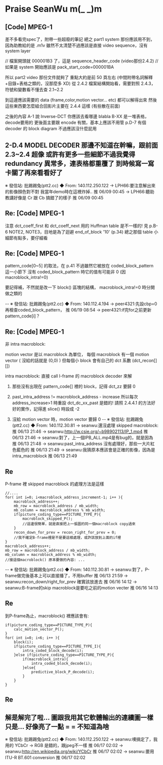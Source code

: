 # Praise SeanWu m(_ _)m
## [Code] MPEG-1
差不多看完spec了，附帶一些超廢的筆記
總之 part1 system 那份應該用不到，因為助教給的是 .m1v
雖然不太清楚不過應該是直接 video sequence，沒有 system layer

// 檔案開頭就 000001B3 了，這是 sequence_header_code (video那份2.4.2)
// 如果是 system 開始應該是 pack_start_code=000001BA

所以 part2 video 那份文件就夠了
重點大約是前 50 頁左右 (中間附帶名詞解釋+目錄+表格之類的，沒那麼多 XD)
從 2.4.2 檔案結構開始看，需要對照 2.4.3，符號和變數看不懂去查 2.1~2.2

到這邊應該需要的 data (frame,color,motion vector... etc) 都可以解得出來
然後這些東西要怎麼組合回影片主要在 2.4.4 這樣 (有些散在前面)

之後的內容 A-1 說 Inverse-DCT 你應該去看哪邊 blabla
B-XX 是一堆表格，decode要用的
更後面主要跟 encode 有關，基本上應該不用管
p.D-7 有個 decoder 的 block diagram 不過應該沒什麼屁用

2-D.4 MODEL DECODER 那邊不知道在幹嘛，跟前面 2.3~2.4 超像
或許有更多一些細節不過我覺得 redundancy 異常多，連表格都重覆了
到時候寫一寫卡關了再來看看好了
--
※ 發信站: 批踢踢兔(ptt2.cc)
◆ From: 140.112.250.122
→ LPH66:要注意解出來的影像顏色對不對  我當年demo時在這裡炸掉.. 推 06/09 00:45
→ LPH66:聽助教講好像是 Cr 跟 Cb 搞錯了的樣子                   推 06/09 00:45


## Re: [Code] MPEG-1
注意 dct_coeff_first 和 dct_coeff_next
用的 Huffman table 是不一樣的!
見 p.B-6 NOTE2, NOTE3，目地是為了迴避 end_of_block '10' (p.34)
總之那個 table 小細節有點多，要仔細看

## Re: [Code] MPEG-1
pattern_code[0~5] 的取法，在 p.41
不過雖然它被放在 coded_block_pattern 這一小節下
沒有 coded_block_pattern 時它的值有可能非 0 (因macroblock_intra!=0)

要記得補，不然就是改一下 block() 區塊的結構，
macroblock_intra!=0 時分開做之類的

--
※ 發信站: 批踢踢兔(ptt2.cc)
◆ From: 140.112.4.194
→ peer4321:先設cbp=0再檢查coded_block_pattern，                推 06/19 08:54
→ peer4321:if完for之前更新pattern_code[i]？

## Re: [Code] MPEG-1
非 intra macroblock:

motion vector 是以 macroblock 為單位，
每個 macroblock 有一個 motion vector ( 沒給的話就是 (0,0) )
但每個小 block 會有自己的 dct 系數 (dct_recon[][])

intra macroblock: 直接 call I-frame 的 macroblock decoder 來解

1. 那些沒有出現在 pattern_code[] 裡的 block，記得 dct_zz 要歸 0

2. past_intra_address != macroblock_address - increase
   所以每次 address_increase>1 時重設 dct_dc_xx_past 是錯的!
   請照 2.4.4.1 的方法好好的實作，記得進 slice() 時設成 -2

3. 沒給 motion vector 時，motion vector 要歸 0
--
※ 發信站: 批踢踢兔(ptt2.cc)
◆ From: 140.112.30.81
→ seanwu:還沒處理 skipped macroblock:                          推 06/13 21:46
→ seanwu:http://w.csie.org/~b98902113/IP_1.mp4                 推 06/13 21:46
→ seanwu:對了，上一個IPB_ALL.mp4是有bug的，就是因為            推 06/13 21:48
→ seanwu:past_intra_address 沒有處理好，那些一大片紅色藍色的   推 06/13 21:49
→ seanwu:我猜原本應該會是正確的影像，因為是 intra_macroblock   推 06/13 21:49

## Re
P-frame 裡 skipped macroblock 的處理方法是這樣

    //....
    for( int i=0; i<macroblock_address_increment-1; i++ ){
        macroblock_address++;
        mb_row = macroblock_address / mb_width;
        mb_column = macroblock_address % mb_width;
        if(picture_coding_type==PICTURE_TYPE_P){
            macroblock_skipped_P();
            //這邊很簡單，就是直接把上一張圖的同一個macroblock copy過來
        }
        recon_down_for_prev = recon_right_for_prev = 0;
        //我不確定B-frame裡是不是要這樣處理，或許該放到上面的if裡
    }
    macroblock_address++;
    mb_row = macroblock_address / mb_width;
    mb_column = macroblock_address % mb_width;
    //接這個macroblock() 原本要做的內容: ...
--
※ 發信站: 批踢踢兔(ptt2.cc)
◆ From: 140.112.30.81
→ seanwu:對了，P-frame做完後基本上可以直接播了，不用buffer     推 06/13 21:59
→ seanwu:recon_down/right_for_prev 確實該放進去                推 06/16 14:12
→ seanwu:B-frame的skip macroblock是要吃之前的motion vecter     推 06/16 14:13

## Re
到P-frame為止，macroblock() 裡應該會有:

    if(picture_coding_type==PICTURE_TYPE_P){
        calc_motion_vector_P();
    }
    for( int i=0; i<6; i++ ){
        block(i);
        if(picture_coding_type==PICTURE_TYPE_I){
            intra_coded_block_decode(i);
        }else if(picture_coding_type==PICTURE_TYPE_P){
            if(macroblock_intra){
                intra_coded_block_decode(i);
            }else{
                predictive_block_P_decode(i);
            }
        }
    }

## Re
解是解完了啦... 圖跟我用其它軟體輸出的連續圖一樣
只是... 好像亮了一點 = =   不知道為啥
--
※ 發信站: 批踢踢兔(ptt2.cc)
◆ From: 140.112.250.122
→ seanwu:噢搞定了，我用的 YCbCr -> RGB 是錯的，跟jpeg不一樣    推 06/17 02:02
→ seanwu:http://en.wikipedia.org/wiki/YCbCr                    推 06/17 02:02
→ seanwu:要用 ITU-R BT.601 conversion                          推 06/17 02:02

